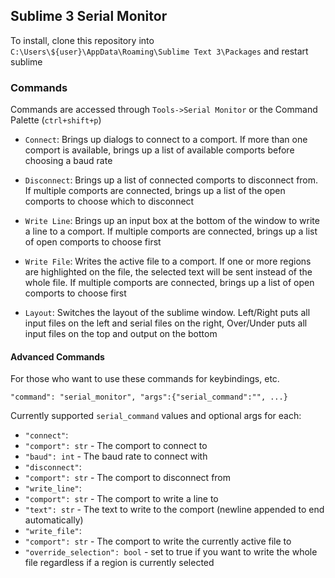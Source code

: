 ## Sublime 3 Serial Monitor

To install, clone this repository into `C:\Users\${user}\AppData\Roaming\Sublime Text 3\Packages` and restart sublime

### Commands
Commands are accessed through `Tools->Serial Monitor` or the Command Palette (`ctrl+shift+p`)

- `Connect`: Brings up dialogs to connect to a comport.  If more than one comport is available, brings up a list of available comports before choosing a baud rate

- `Disconnect`: Brings up a list of connected comports to disconnect from.  If multiple comports are connected, brings up a list of the open comports to choose which to disconnect

- `Write Line`: Brings up an input box at the bottom of the window to write a line to a comport.  If multiple comports are connected, brings up a list of open comports to choose first

- `Write File`: Writes the active file to a comport.  If one or more regions are highlighted on the file, the selected text will be sent instead of the whole file.  If multiple comports are connected, brings up a list of open comports to choose first

- `Layout`: Switches the layout of the sublime window.  Left/Right puts all input files on the left and serial files on the right, Over/Under puts all input files on the top and output on the bottom


#### Advanced Commands
For those who want to use these commands for keybindings, etc.

`"command": "serial_monitor", "args":{"serial_command":"", ...}`

Currently supported `serial_command` values and optional args for each:

- `"connect"`:
 - `"comport": str` - The comport to connect to
 - `"baud": int` - The baud rate to connect with
- `"disconnect"`:
 - `"comport": str` - The comport to disconnect from
- `"write_line"`:
 - `"comport": str` - The comport to write a line to
 - `"text": str` - The text to write to the comport (newline appended to end automatically)
- `"write_file"`:
 - `"comport": str` - The comport to write the currently active file to
 - `"override_selection": bool` - set to true if you want to write the whole file regardless if a region is currently selected